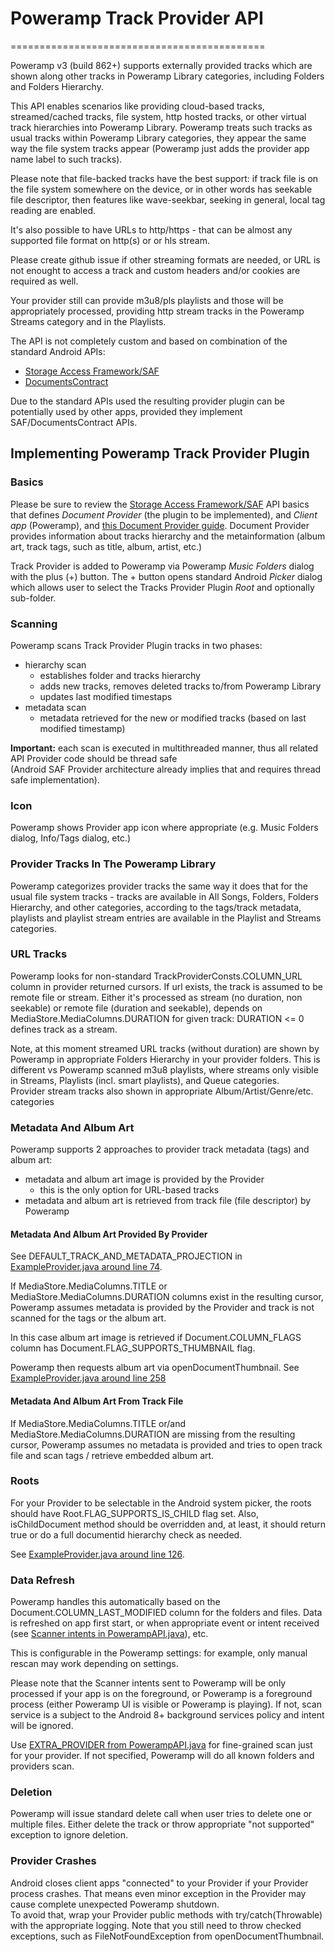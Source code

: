 # Poweramp Track Provider API
============================================

Poweramp v3 (build 862+) supports externally provided tracks which are shown along other tracks in Poweramp Library categories, including Folders and Folders Hierarchy.

This API enables scenarios like providing cloud-based tracks, streamed/cached tracks, file system, http hosted tracks, or other virtual track hierarchies into Poweramp Library.
Poweramp treats such tracks as usual tracks within Poweramp Library categories, they appear the same way the file system tracks appear
(Poweramp just adds the provider app name label to such tracks).

Please note that file-backed tracks have the best support: if track file is on the file system somewhere on the device, or in other words has seekable file descriptor,
then features like wave-seekbar, seeking in general, local tag reading are enabled.

It's also possible to have URLs to http/https - that can be almost any supported file format on http(s) or or hls stream.

Please create github issue if other streaming formats are needed,
or URL is not enought to access a track and custom headers and/or cookies are required as well.

Your provider still can provide m3u8/pls playlists and those will be appropriately processed, providing http stream tracks in the Poweramp Streams category and in the Playlists.

The API is not completely custom and based on combination of the standard Android APIs:
* [Storage Access Framework/SAF](https://developer.android.com/guide/topics/providers/document-provider)
* [DocumentsContract](https://developer.android.com/reference/android/provider/DocumentsContract)

Due to the standard APIs used the resulting provider plugin can be potentially used by other apps, provided they implement SAF/DocumentsContract APIs.

## Implementing Poweramp Track Provider Plugin

### Basics

Please be sure to review the
[Storage Access Framework/SAF](https://developer.android.com/guide/topics/providers/document-provider)
API basics that defines *Document Provider* (the plugin to be implemented), and *Client app* (Poweramp), and [this Document Provider guide](https://developer.android.com/guide/topics/providers/create-document-provider).
Document Provider provides information about tracks hierarchy and the metainformation (album art, track tags, such as title, album, artist, etc.)

Track Provider is added to Poweramp via Poweramp *Music Folders* dialog with the plus (+) button. The + button opens standard Android *Picker* dialog which allows user to select the Tracks Provider Plugin *Root* and
optionally sub-folder.

### Scanning

Poweramp scans Track Provider Plugin tracks in two phases:
* hierarchy scan
  * establishes folder and tracks hierarchy
  * adds new tracks, removes deleted tracks to/from Poweramp Library
  * updates last modified timestaps
* metadata scan
  * metadata retrieved for the new or modified tracks (based on last modified timestamp)

**Important:** each scan is executed in multithreaded manner, thus all related API Provider code should be thread safe  
(Android SAF Provider architecture already implies that and requires thread safe implementation).

### Icon

Poweramp shows Provider app icon where appropriate (e.g. Music Folders dialog, Info/Tags dialog, etc.)

### Provider Tracks In The Poweramp Library

Poweramp categorizes provider tracks the same way it does that for the usual file system tracks - tracks are available in All Songs, Folders, Folders Hierarchy, and other categories, according
to the tags/track metadata, playlists and playlist stream entries are available in the Playlist and Streams categories.

### URL Tracks
Poweramp looks for non-standard TrackProviderConsts.COLUMN_URL column in provider returned cursors. If url exists, the track is assumed to be remote file or stream.
Either it's processed as stream (no duration, non seekable) or remote file (duration and seekable), depends on MediaStore.MediaColumns.DURATION for given track:
DURATION <= 0 defines track as a stream.

Note, at this moment streamed URL tracks (without duration) are shown by Poweramp in appropriate Folders Hierarchy in your provider folders. This is different vs Poweramp scanned
m3u8 playlists, where streams only visible in Streams, Playlists (incl. smart playlists), and Queue categories.  
Provider stream tracks also shown in appropriate Album/Artist/Genre/etc. categories

### Metadata And Album Art
Poweramp supports 2 approaches to provider track metadata (tags) and album art:
* metadata and album art image is provided by the Provider
  * this is the only option for URL-based tracks
* metadata and album art is retrieved from track file (file descriptor) by Poweramp

#### Metadata And Album Art Provided By Provider

See DEFAULT_TRACK_AND_METADATA_PROJECTION in [ExampleProvider.java around line 74](app/src/main/java/com/maxmpz/powerampproviderexample/ExampleProvider.java#L74).

If MediaStore.MediaColumns.TITLE or MediaStore.MediaColumns.DURATION columns exist in the resulting cursor, Poweramp assumes metadata is provided by the Provider and track is not scanned
for the tags or the album art.

In this case album art image is retrieved if Document.COLUMN_FLAGS column has Document.FLAG_SUPPORTS_THUMBNAIL flag.

Poweramp then requests album art via openDocumentThumbnail. See [ExampleProvider.java around line 258](app/src/main/java/com/maxmpz/powerampproviderexample/ExampleProvider.java#L258)

#### Metadata And Album Art From Track File

If MediaStore.MediaColumns.TITLE or/and MediaStore.MediaColumns.DURATION are missing from the resulting cursor, Poweramp assumes no metadata is provided and tries to open track file and
scan tags / retrieve embedded album art.

### Roots

For your Provider to be selectable in the Android system picker, the roots should have Root.FLAG_SUPPORTS_IS_CHILD flag set. Also, isChildDocument method should be overridden and, at least,
it should return true or do a full documentid hierarchy check as needed.

See [ExampleProvider.java around line 126](app/src/main/java/com/maxmpz/powerampproviderexample/ExampleProvider.java#L126).

### Data Refresh

Poweramp handles this automatically based on the Document.COLUMN_LAST_MODIFIED column for the folders and files. Data is refreshed on app first start, or when appropriate event or intent received  
(see [Scanner intents in PowerampAPI.java](../poweramp_api_lib/src/com/maxmpz/poweramp/player/PowerampAPI.java#L1454)), etc.

This is configurable in the Poweramp settings: for example, only manual rescan may work depending on settings.

Please note that the Scanner intents sent to Poweramp will be only processed if your app is on the foreground, or Poweramp is a foreground process (either Poweramp UI is visible or Poweramp is playing). If not,
scan service is a subject to the Android 8+ background services policy and intent will be ignored.

Use [EXTRA_PROVIDER from PowerampAPI.java](../poweramp_api_lib/src/com/maxmpz/poweramp/player/PowerampAPI.java#L1615) for fine-grained scan just for your provider. If not specified,
Poweramp will do all known folders and providers scan.

### Deletion
Poweramp will issue standard delete call when user tries to delete one or multiple files. Either delete the track or throw appropriate "not supported" exception to ignore deletion.

### Provider Crashes

Android closes client apps "connected" to your Provider if your Provider process crashes. That means even minor exception in the Provider may cause complete unexpected Poweramp shutdown.  
To avoid that, wrap your Provider public methods with try/catch(Throwable) with the appropriate logging.
Note that you still need to throw checked exceptions, such as FileNotFoundException from openDocumentThumbnail.
